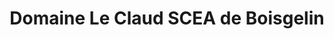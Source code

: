 ---
title: "Domaine Le Claud SCEA de Boisgelin"
url: /saint-jean-de-vedas/domaine-le-claud-scea-de-boisgelin/
shop: Spirituosen
---